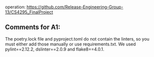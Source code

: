 operation: https://github.com/Release-Engineering-Group-13/CS4295_FinalProject

## Comments for A1:
The poetry.lock file and pyproject.toml do not contain the linters, so you must either add those manually or use requirements.txt. We used pylint==2.12.2, dslinter==2.0.9 and flake8==4.0.1.
